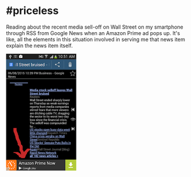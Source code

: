 # #priceless

Reading about the recent media sell-off on Wall Street on my
smartphone through RSS from Google News when an Amazon Prime ad pops
up. It's like, all the elements in this situation involved in serving
me that news item explain the news item itself.

![](2015_08_07_10.51.36.png)
